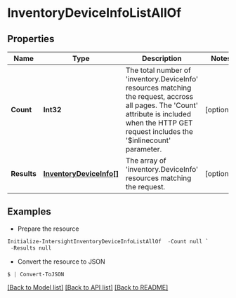 # InventoryDeviceInfoListAllOf
## Properties

Name | Type | Description | Notes
------------ | ------------- | ------------- | -------------
**Count** | **Int32** | The total number of &#39;inventory.DeviceInfo&#39; resources matching the request, accross all pages. The &#39;Count&#39; attribute is included when the HTTP GET request includes the &#39;$inlinecount&#39; parameter. | [optional] 
**Results** | [**InventoryDeviceInfo[]**](InventoryDeviceInfo.md) | The array of &#39;inventory.DeviceInfo&#39; resources matching the request. | [optional] 

## Examples

- Prepare the resource
```powershell
Initialize-IntersightInventoryDeviceInfoListAllOf  -Count null `
 -Results null
```

- Convert the resource to JSON
```powershell
$ | Convert-ToJSON
```

[[Back to Model list]](../README.md#documentation-for-models) [[Back to API list]](../README.md#documentation-for-api-endpoints) [[Back to README]](../README.md)

